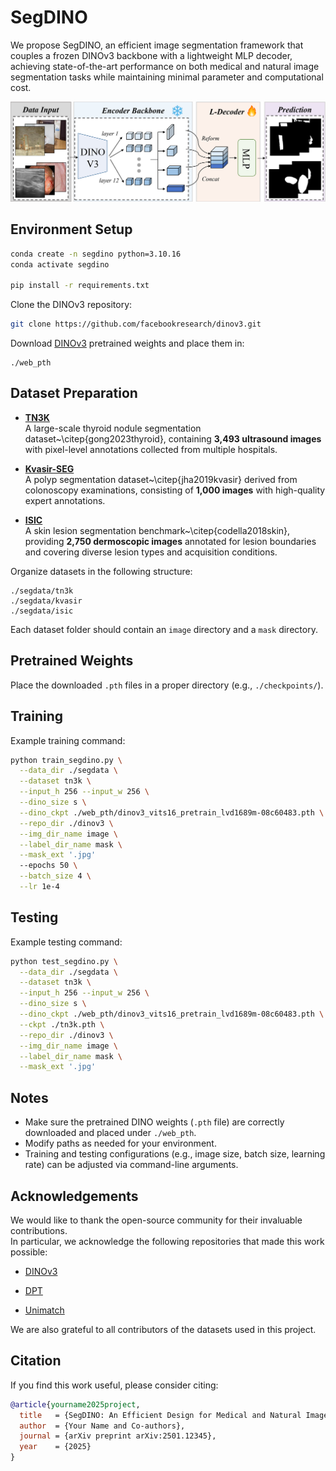 # SegDINO
We propose SegDINO, an efficient image segmentation framework that couples a frozen DINOv3 backbone with a lightweight MLP decoder, achieving state-of-the-art performance on both medical and natural image segmentation tasks while maintaining minimal parameter and computational cost.

![](src/segdino_pic.png)


## Environment Setup

```bash
conda create -n segdino python=3.10.16
conda activate segdino

pip install -r requirements.txt
````

Clone the DINOv3 repository:

```bash
git clone https://github.com/facebookresearch/dinov3.git
```

Download [DINOv3](https://github.com/facebookresearch/dinov3)  pretrained weights and place them in:

```
./web_pth
```

## Dataset Preparation


- **[TN3K](https://github.com/haifangong/TRFE-Net-for-thyroid-nodule-segmentation)**  
  A large-scale thyroid nodule segmentation dataset~\citep{gong2023thyroid}, containing **3,493 ultrasound images** with pixel-level annotations collected from multiple hospitals.  

- **[Kvasir-SEG](https://datasets.simula.no/kvasir-seg/)**  
  A polyp segmentation dataset~\citep{jha2019kvasir} derived from colonoscopy examinations, consisting of **1,000 images** with high-quality expert annotations.  

- **[ISIC](https://challenge.isic-archive.com/data/#2017)**  
  A skin lesion segmentation benchmark~\citep{codella2018skin}, providing **2,750 dermoscopic images** annotated for lesion boundaries and covering diverse lesion types and acquisition conditions.  

Organize datasets in the following structure:

```
./segdata/tn3k
./segdata/kvasir
./segdata/isic
```

Each dataset folder should contain an `image` directory and a `mask` directory.


## Pretrained Weights

Place the downloaded `.pth` files in a proper directory (e.g., `./checkpoints/`).


## Training

Example training command:

```bash
python train_segdino.py \
  --data_dir ./segdata \
  --dataset tn3k \
  --input_h 256 --input_w 256 \
  --dino_size s \
  --dino_ckpt ./web_pth/dinov3_vits16_pretrain_lvd1689m-08c60483.pth \
  --repo_dir ./dinov3 \
  --img_dir_name image \
  --label_dir_name mask \
  --mask_ext '.jpg'
  --epochs 50 \
  --batch_size 4 \
  --lr 1e-4
```

## Testing

Example testing command:

```bash
python test_segdino.py \
  --data_dir ./segdata \
  --dataset tn3k \
  --input_h 256 --input_w 256 \
  --dino_size s \
  --dino_ckpt ./web_pth/dinov3_vits16_pretrain_lvd1689m-08c60483.pth \
  --ckpt ./tn3k.pth \
  --repo_dir ./dinov3 \
  --img_dir_name image \
  --label_dir_name mask \
  --mask_ext '.jpg'
```

## Notes

* Make sure the pretrained DINO weights (`.pth` file) are correctly downloaded and placed under `./web_pth`.
* Modify paths as needed for your environment.
* Training and testing configurations (e.g., image size, batch size, learning rate) can be adjusted via command-line arguments.

## Acknowledgements

We would like to thank the open-source community for their invaluable contributions.  
In particular, we acknowledge the following repositories that made this work possible:

- [DINOv3](https://github.com/facebookresearch/dinov3)   

- [DPT](https://github.com/isl-org/DPT)

- [Unimatch](https://github.com/LiheYoung/UniMatch-V2)

We are also grateful to all contributors of the datasets used in this project.


## Citation

If you find this work useful, please consider citing:

```bibtex
@article{yourname2025project,
  title   = {SegDINO: An Efficient Design for Medical and Natural Image Segmentation with DINO-V3},
  author  = {Your Name and Co-authors},
  journal = {arXiv preprint arXiv:2501.12345},
  year    = {2025}
}
```
